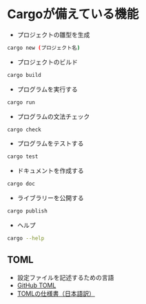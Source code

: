 # Cargoが備えている機能

- プロジェクトの雛型を生成
```sh
cargo new (プロジェクト名)
```

- プロジェクトのビルド
```sh
cargo build
```

- プログラムを実行する
```sh
cargo run
```

- プログラムの文法チェック
```sh
cargo check
```

- プログラムをテストする
```sh
cargo test
```

- ドキュメントを作成する
```sh
cargo doc
```

- ライブラリーを公開する
```sh
cargo publish
```

- ヘルプ
```sh
cargo --help
```

## TOML
- 設定ファイルを記述するための言語
- [GitHub TOML](https://github.com/toml-lang/toml.io)
- [TOMLの仕様書（日本語訳）](https://github.com/toml-lang/toml.io/blob/main/specs/ja/v1.0.0)